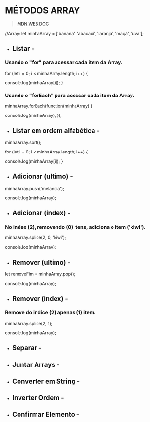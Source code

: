# MÉTODOS ARRAY
>[MDN WEB DOC](https://developer.mozilla.org/pt-BR/docs/Web/JavaScript/Reference/Global_Objects/Array/concat)

//Array:
let minhaArray = ['banana', 'abacaxi', 'laranja', 'maçã', 'uva'];

-	## Listar -

### Usando o "for" para acessar cada item da Array.

for (let i = 0; i < minhaArray.length; i++) {

  console.log(minhaArray[i]);
}

### Usando o "forEach" para acessar cada item da Array.

minhaArray.forEach(function(minhaArray) {

   console.log(minhaArray);
});
-	## Listar em ordem alfabética -

minhaArray.sort();

for (let i = 0; i < minhaArray.length; i++) {

  console.log(minhaArray[i]);
}

-	## Adicionar (ultimo) -

minhaArray.push('melancia');

console.log(minhaArray);

-	## Adicionar (index) -

### No index (2), removendo (0) itens, adiciona o item ('kiwi').

minhaArray.splice(2, 0, 'kiwi');

console.log(minhaArray);

-	## Remover (ultimo) -

let removeFim = minhaArray.pop();

console.log(minhaArray);

-	## Remover (index) -

### Remove do indice (2) apenas (1) item.

minhaArray.splice(2, 1);

console.log(minhaArray);

-	## Separar - 

-	## Juntar Arrays -  
-	## Converter em String - 
-	## Inverter Ordem - 
-	## Confirmar Elemento - 

